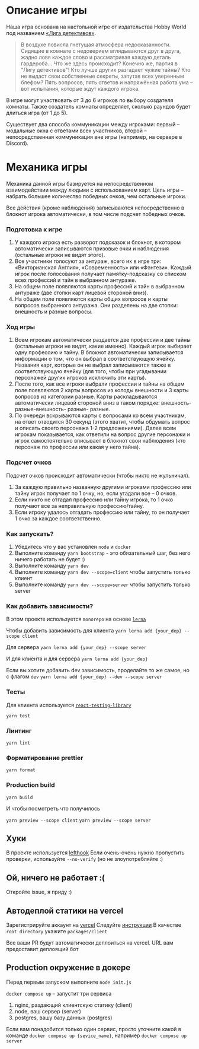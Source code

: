 # Описание игры

Наша игра основана на настольной игре от издательства Hobby World под названием [«Лига детективов»](https://hobbygames.ru/liga-detektivov). 
>В воздухе повисла гнетущая атмосфера недосказанности. Сидящие в комнате с недоверием вглядываются друг в друга, жадно ловя каждое слово и рассматривая каждую деталь гардероба... Что же здесь происходит? Конечно же, партия в "Лигу детективов"! Кто лучше других разгадает чужие тайны? Кто не выдаст свои собственные секреты, запутав всех уверенным блефом? Пять вопросов, пять ответов и напряжённая работа ума – вот испытания, которые ждут каждого игрока.

В игре могут участвовать от 3 до 6 игроков по выбору создателя комнаты. Также создатель комнаты определяет, сколько раундов будет длиться игра (от 1 до 5).

Существует два способа коммуникации между игроками: первый – модальные окна с ответами всех участников, второй – непосредственная коммуникация вне игры (например, на сервере в Discord).

# Механика игры

Механика данной игры базируется на непосредственном взаимодействии между людьми с использованием карт. Цель игры – набрать большее количество победных очков, чем остальные игроки.

Все действия (кроме наблюдений) записываются непосредственно в блокнот игрока автоматически, в том числе подсчет победных очков.

### Подготовка к игре

1.	У каждого игрока есть разворот подсказок и блокнот, в котором автоматически записываются призовые очки и наблюдения (остальные игроки не видят этого).
2.	Все участники голосуют за антураж, всего их в игре три: «Викторианская Англия», «Современность» или «Фэнтези». Каждый игрок после голосования получает памятку-подсказку со списком всех профессий и тайн в выбранном антураже.
3.	На общем поле появляются карты профессий и тайн в выбранном антураже (две стопки карт лицевой стороной вниз).
4.	На общем поле появляются карты общих вопросов и карты вопросов выбранного антуража. Они разделены на две стопки: внешность и разные вопросы.

### Ход игры

1.	Всем игрокам автоматически раздается две профессии и две тайны (остальные игроки не видят, какие именно). Каждый игрок выбирает одну профессию и тайну. В блокнот автоматически записывается информации о том, что он выбрал в соответствующую ячейку. Названия карт, которые он не выбрал записываются также в соответствующую ячейку (для того, чтобы при угадывании персонажей других игроков исключить эти карты).
2.	После того, как все игроки выбрали профессии и тайны на общем поле появляются 2 карты вопросов из колоды внешности и 3 карты вопросов из категории разные. Карты раскладываются автоматически лицевой стороной вниз в таком порядке: внешность-разные-внешность- разные- разные.
3.	По очереди вскрываются карты с вопросами ко всем участникам, на ответ отводится 30 секунд (этого хватит, чтобы обдумать вопрос и описать своего персонажа 1-2 предложениями). Далее всем игрокам показывается, как ответили на вопрос другие персонажи и игрок самостоятельно вписывает в блокнот свои наблюдения (кто персонаж по профессии или какая у него тайна).

### Подсчет очков

Подсчет очков происходит автоматически (чтобы никто не жульничал).

1.	За каждую правильно названную другими игроками профессию или тайну игрок получает по 1 очку, но, если угадали все – 0 очков.
2.	Если никто не отгадал профессию или тайну игрока, то 1 очко получают все за неправильную профессию/тайну.
3.	Если игроку удалось отгадать профессию или тайну, то он получает 1 очко за каждое соответственно.


### Как запускать?

1. Убедитесь что у вас установлен `node` и `docker`
2. Выполните команду `yarn bootstrap` - это обязательный шаг, без него ничего работать не будет :)
3. Выполните команду `yarn dev`
4. Выполните команду `yarn dev --scope=client` чтобы запустить только клиент
5. Выполните команду `yarn dev --scope=server` чтобы запустить только server

### Как добавить зависимости?

В этом проекте используется `monorepo` на основе [`lerna`](https://github.com/lerna/lerna)

Чтобы добавить зависимость для клиента
`yarn lerna add {your_dep} --scope client`

Для сервера
`yarn lerna add {your_dep} --scope server`

И для клиента и для сервера
`yarn lerna add {your_dep}`

Если вы хотите добавить dev зависимость, проделайте то же самое, но с флагом `dev`
`yarn lerna add {your_dep} --dev --scope server`

### Тесты

Для клиента используется [`react-testing-library`](https://testing-library.com/docs/react-testing-library/intro/)

`yarn test`

### Линтинг

`yarn lint`

### Форматирование prettier

`yarn format`

### Production build

`yarn build`

И чтобы посмотреть что получилось

`yarn preview --scope client`
`yarn preview --scope server`

## Хуки

В проекте используется [lefthook](https://github.com/evilmartians/lefthook)
Если очень-очень нужно пропустить проверки, используйте `--no-verify` (но не злоупотребляйте :)

## Ой, ничего не работает :(

Откройте issue, я приду :)

## Автодеплой статики на vercel

Зарегистрируйте аккаунт на [vercel](https://vercel.com/)
Следуйте [инструкции](https://vitejs.dev/guide/static-deploy.html#vercel-for-git)
В качестве `root directory` укажите `packages/client`

Все ваши PR будут автоматически деплоиться на vercel. URL вам предоставит деплоящий бот

## Production окружение в докере

Перед первым запуском выполните `node init.js`

`docker compose up` - запустит три сервиса

1. nginx, раздающий клиентскую статику (client)
2. node, ваш сервер (server)
3. postgres, вашу базу данных (postgres)

Если вам понадобится только один сервис, просто уточните какой в команде
`docker compose up {sevice_name}`, например `docker compose up server`
